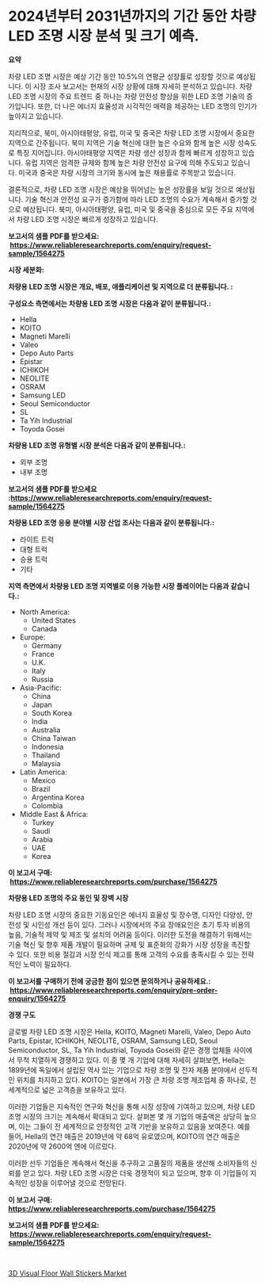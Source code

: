 <p><h1>2024년부터 2031년까지의 기간 동안 차량 LED 조명 시장 분석 및 크기 예측.</h1></p><p><strong>요약</strong></p>
<p><p>차량 LED 조명 시장은 예상 기간 동안 10.5%의 연평균 성장률로 성장할 것으로 예상됩니다. 이 시장 조사 보고서는 현재의 시장 상황에 대해 자세히 분석하고 있습니다. 차량 LED 조명 시장의 주요 트렌드 중 하나는 차량 안전성 향상을 위한 LED 조명 기술의 증가입니다. 또한, 더 나은 에너지 효율성과 시각적인 매력을 제공하는 LED 조명의 인기가 높아지고 있습니다.</p><p>지리적으로, 북미, 아시아태평양, 유럽, 미국 및 중국은 차량 LED 조명 시장에서 중요한 지역으로 간주됩니다. 북미 지역은 기술 혁신에 대한 높은 수요와 함께 높은 시장 성숙도로 특징 지어집니다. 아시아태평양 지역은 차량 생산 성장과 함께 빠르게 성장하고 있습니다. 유럽 지역은 엄격한 규제와 함께 높은 차량 안전성 요구에 의해 주도되고 있습니다. 미국과 중국은 차량 시장의 크기와 동시에 높은 채용률로 주목받고 있습니다.</p><p>결론적으로, 차량 LED 조명 시장은 예상을 뛰어넘는 높은 성장률을 보일 것으로 예상됩니다. 기술 혁신과 안전성 요구가 증가함에 따라 LED 조명의 수요가 계속해서 증가할 것으로 예상됩니다. 북미, 아시아태평양, 유럽, 미국 및 중국을 중심으로 모든 주요 지역에서 차량 LED 조명 시장은 빠르게 성장하고 있습니다.</p></p>
<p><strong>보고서의 샘플 PDF를 받으세요: &nbsp;<a href="https://www.reliableresearchreports.com/enquiry/request-sample/1564275">https://www.reliableresearchreports.com/enquiry/request-sample/1564275</a></strong></p>
<p><strong>시장 세분화:</strong></p>
<p><strong> 차량용 LED 조명 시장은 개요, 배포, 애플리케이션 및 지역으로 더 분류됩니다. :</strong></p>
<p><strong>구성요소 측면에서는 차량용 LED 조명 시장은 다음과 같이 분류됩니다.:</strong></p>
<p><ul><li>Hella</li><li>KOITO</li><li>Magneti Marelli</li><li>Valeo</li><li>Depo Auto Parts</li><li>Epistar</li><li>ICHIKOH</li><li>NEOLITE</li><li>OSRAM</li><li>Samsung LED</li><li>Seoul Semiconductor</li><li>SL</li><li>Ta Yih Industrial</li><li>Toyoda Gosei</li></ul></p>
<p><strong> 차량용 LED 조명 유형별 시장 분석은 다음과 같이 분류됩니다.:</strong></p>
<p><ul><li>외부 조명</li><li>내부 조명</li></ul></p>
<p><strong>보고서의 샘플 PDF를 받으세요 :<a href="https://www.reliableresearchreports.com/enquiry/request-sample/1564275">https://www.reliableresearchreports.com/enquiry/request-sample/1564275</a></strong></p>
<p><strong> 차량용 LED 조명 응용 분야별 시장 산업 조사는 다음과 같이 분류됩니다.:</strong></p>
<p><ul><li>라이트 트럭</li><li>대형 트럭</li><li>승용 트럭</li><li>기타</li></ul></p>
<p><strong>지역 측면에서 차량용 LED 조명 지역별로 이용 가능한 시장 플레이어는 다음과 같습니다.:</strong></p>
<p><ul>
    <li>
        North America:
        <ul>
            <li>United States</li>
            <li>Canada</li>
        </ul>
    </li>
    <li>
        Europe:
        <ul>
            <li>Germany</li>
            <li>France</li>
            <li>U.K.</li>
            <li>Italy</li>
            <li>Russia</li>
        </ul>
    </li>
    <li>
        Asia-Pacific:
        <ul>
            <li>China</li>
            <li>Japan</li>
            <li>South Korea</li>
            <li>India</li>
            <li>Australia</li>
            <li>China Taiwan</li>
            <li>Indonesia</li>
            <li>Thailand</li>
            <li>Malaysia</li>
        </ul>
    </li>
    <li>
        Latin America:
        <ul>
            <li>Mexico</li>
            <li>Brazil</li>
            <li>Argentina Korea</li>
            <li>Colombia</li>
        </ul>
    </li>
    <li>
        Middle East & Africa:
        <ul>
            <li>Turkey</li>
            <li>Saudi</li>
            <li>Arabia</li>
            <li>UAE</li>
            <li>Korea</li>
        </ul>
    </li>
    </ul></p>
<p><strong>이 보고서 구매: &nbsp;<a href="https://www.reliableresearchreports.com/purchase/1564275">https://www.reliableresearchreports.com/purchase/1564275</a></strong></p>
<p><strong>차량용 LED 조명의 주요 동인 및 장벽 시장</strong></p>
<p><p>차량 LED 조명 시장의 중요한 기동요인은 에너지 효율성 및 장수명, 디자인 다양성, 안전성 및 시인성 개선 등이 있다. 그러나 시장에서의 주요 장애요인은 초기 투자 비용의 높음, 기술적 제약 및 제조 및 설치의 어려움 등이다. 이러한 도전을 해결하기 위해서는 기술 혁신 및 향후 제품 개발이 필요하며 규제 및 표준화의 강화가 시장 성장을 촉진할 수 있다. 또한 비용 절감과 시장 인식 제고를 통해 고객의 수요를 충족시킬 수 있는 전략적인 노력이 필요하다.</p></p>
<p><strong>이 보고서를 구매하기 전에 궁금한 점이 있으면 문의하거나 공유하세요.: &nbsp;<a href="https://www.reliableresearchreports.com/enquiry/pre-order-enquiry/1564275">https://www.reliableresearchreports.com/enquiry/pre-order-enquiry/1564275</a></strong></p>
<p><strong>경쟁 구도</strong></p>
<p><p>글로벌 차량 LED 조명 시장은 Hella, KOITO, Magneti Marelli, Valeo, Depo Auto Parts, Epistar, ICHIKOH, NEOLITE, OSRAM, Samsung LED, Seoul Semiconductor, SL, Ta Yih Industrial, Toyoda Gosei와 같은 경쟁 업체들 사이에서 무척 치열하게 경쟁하고 있다. 이 중 몇 개 기업에 대해 자세히 살펴보면, Hella는 1899년에 독일에서 설립된 역사 있는 기업으로 차량 조명 및 전자 제품 분야에서 선두적인 위치를 차지하고 있다. KOITO는 일본에서 가장 큰 차량 조명 제조업체 중 하나로, 전 세계적으로 넓은 고객층을 보유하고 있다.</p><p>이러한 기업들은 지속적인 연구와 혁신을 통해 시장 성장에 기여하고 있으며, 차량 LED 조명 시장의 크기는 계속해서 확대되고 있다. 살펴본 몇 개 기업의 매출액은 상당히 높으며, 이는 그들이 전 세계적으로 안정적인 고객 기반을 보유하고 있음을 보여준다. 예를 들어, Hella의 연간 매출은 2019년에 약 68억 유로였으며, KOITO의 연간 매출은 2020년에 약 2600억 엔에 이르렀다.</p><p>이러한 선두 기업들은 계속해서 혁신을 추구하고 고품질의 제품을 생산해 소비자들의 신뢰를 얻고 있다. 차량 LED 조명 시장은 더욱 경쟁적이 되고 있으며, 향후 이 기업들이 지속적인 성장을 이루어낼 것으로 전망된다.</p></p>
<p><strong>이 보고서 구매: &nbsp; <a href="https://www.reliableresearchreports.com/purchase/1564275">https://www.reliableresearchreports.com/purchase/1564275</a></strong></p>
<p><strong>보고서의 샘플 PDF를 받으세요: &nbsp;<a href="https://www.reliableresearchreports.com/enquiry/request-sample/1564275">https://www.reliableresearchreports.com/enquiry/request-sample/1564275</a></strong><strong></strong></p>
<p>&nbsp;</p>
<p><p><a href="https://github.com/GroverBarry/Market-Research-Report-List-4/blob/main/3d-visual-floor-wall-stickers-market.md">3D Visual Floor Wall Stickers Market</a></p></p>